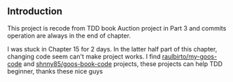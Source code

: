 ## Introduction
This project is recode from TDD book Auction project in Part 3 and commits operation are always in the end of chapter.

I was stuck in Chapter 15 for 2 days. In the latter half part of this chapter, changing code seem can't make project works.
I find [raulbirto/my-goos-code](https://github.com/raulbrito/my-goos-code) and [shnny85/goos-book-code](https://github.com/skinny85/goos-book-code) projects, these projects can help TDD beginner, thanks these nice guys